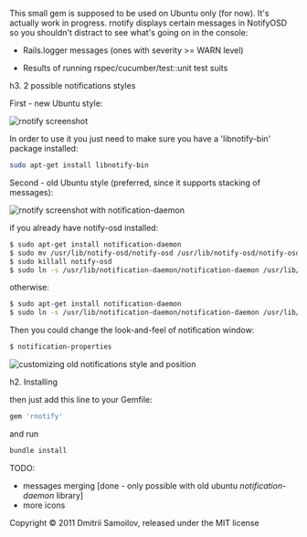 This small gem is supposed to be used on Ubuntu only (for now). It's actually work in progress. rnotify displays certain messages in NotifyOSD so you shouldn't distract to see what's going on in the console:

* Rails.logger messages (ones with severity >= WARN level)

* Results of running rspec/cucumber/test::unit test suits

h3. 2 possible notifications styles 

First - new Ubuntu style:

![rnotify screenshot](http://germaninthetown.com/rnotify_screenshot.png)

In order to use it you just need to make sure you have a 'libnotify-bin' package installed:

```sh
sudo apt-get install libnotify-bin
```

Second - old Ubuntu style (preferred, since it supports stacking of messages):

![rnotify screenshot with notification-daemon](http://germaninthetown.com/rnotify_screenshot2.png)

if you already have notify-osd installed:

```sh
$ sudo apt-get install notification-daemon
$ sudo mv /usr/lib/notify-osd/notify-osd /usr/lib/notify-osd/notify-osd-original
$ sudo killall notify-osd
$ sudo ln -s /usr/lib/notification-daemon/notification-daemon /usr/lib/notify-osd/notify-osd
```

otherwise:

```sh
$ sudo apt-get install notification-daemon
$ sudo ln -s /usr/lib/notification-daemon/notification-daemon /usr/lib/notify-osd/notify-osd
```

Then you could change the look-and-feel of notification window:

```sh
$ notification-properties
```

![customizing old notifications style and position](http://germaninthetown.com/rnotify_screenshot3.png)

h2. Installing 

then just add this line to your Gemfile:

```ruby
gem 'rnotify'
```

and run

```sh
bundle install
```

TODO:

* messages merging [done - only possible with old ubuntu *notification-daemon* library]
* more icons

Copyright © 2011 Dmitrii Samoilov, released under the MIT license
